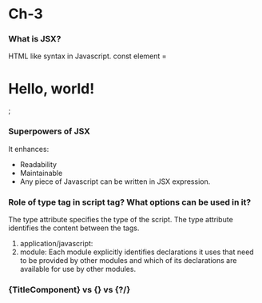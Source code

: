 # Ch-3

### What is JSX?
HTML like syntax in Javascript.
const element = <h1>Hello, world!</h1>;

### Superpowers of JSX
It enhances:
- Readability
- Maintainable
- Any piece of Javascript can be written in JSX expression.

### Role of type tag in script tag? What options can be used in it?
The type attribute specifies the type of the script.
The type attribute identifies the content between the <script> and </script> tags.
1. application/javascript:
2. module: Each module explicitly identifies declarations it uses that need to be provided by other modules and which of its declarations are available for use by other modules.

### {TitleComponent} vs {<TitleComponent/>} vs {?*<TitleComponent><TitleComponent/>*/}

